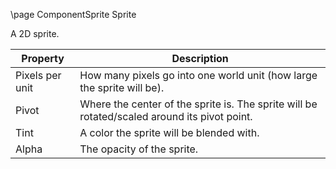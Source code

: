 \page ComponentSprite Sprite

A 2D sprite.

| Property | Description |
|----------|-------------|
| Pixels per unit | How many pixels go into one world unit (how large the sprite will be). |
| Pivot | Where the center of the sprite is. The sprite will be rotated/scaled around its pivot point. |
| Tint | A color the sprite will be blended with. |
| Alpha | The opacity of the sprite. |

